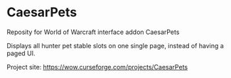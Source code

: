 # CaesarPets

Reposity for World of Warcraft interface addon CaesarPets

Displays all hunter pet stable slots on one single page, instead of having a paged UI.

Project site: https://wow.curseforge.com/projects/CaesarPets
